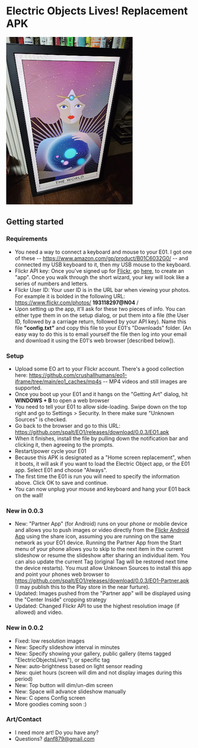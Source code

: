 # Electric Objects Lives!  Replacement APK

![](e01.png "e01")

## Getting started

### Requirements 

- You need a way to connect a keyboard and mouse to your E01.  I got one of these -- https://www.amazon.com/gp/product/B01C6032G0/ -- and connected my USB keyboard to it, then my USB mouse to the keyboard.
- Flickr API key:  Once you've signed up for [Flickr](https://www.flickr.com), go [here](https://www.flickr.com/services/apps/create/apply/), to create an "app".  Once you walk through the short wizard, your key will look like a series of numbers and letters.
- Flickr User ID:  Your user ID is in the URL bar when viewing your photos.  For example it is bolded in the following URL:  https://www.flickr.com/photos/ **193118297@N04** /
- Upon setting up the app, it'll ask for these two pieces of info.  You can either type them in on the setup dialog, or put them into a file (the User ID, followed by a carriage return, followed by your API key).  Name this file **"config.txt"** and copy this file to your E01's "Downloads" folder.  (An easy way to do this is to email yourself the file then log into your email and download it using the E01's web browser [described below]).

### Setup

- Upload some EO art to your Flickr account.  There's a good collection here:  https://github.com/crushallhumans/eo1-iframe/tree/main/eo1_caches/mp4s -- MP4 videos and still images are supported.
- Once you boot up your E01 and it hangs on the "Getting Art" dialog, hit **WINDOWS + B** to open a web browser
- You need to tell your E01 to allow side-loading.  Swipe down on the top right and go to Settings > Security.  In there make sure "Unknown Sources" is checked.
- Go back to the browser and go to this URL: https://github.com/spalt/EO1/releases/download/0.0.3/EO1.apk
- When it finishes, install the file by pulling down the notification bar and clicking it, then agreeing to the prompts.
- Restart/power cycle your E01
- Because this APK is designated as a "Home screen replacement", when it boots, it will ask if you want to load the Electric Object app, or the E01 app.  Select E01 and choose "Always".
- The first time the E01 is run you will need to specify the information above.  Click OK to save and continue.
- You can now unplug your mouse and keyboard and hang your E01 back on the wall!

### New in 0.0.3

- New: "Partner App" (for Android) runs on your phone or mobile device and allows you to push images or video directly from the <A href="https://play.google.com/store/apps/details?id=com.flickr.android&hl=en_US&gl=US">Flickr Android App</a> using the share icon, assuming you are running on the same network as your EO1 device.  Running the Partner App from the Start menu of your phone allows you to skip to the next item in the current slideshow or resume the slideshow after sharing an individual item.  You can also update the current Tag (original Tag will be restored next time the device restarts).  You must allow Unknown Sources to install this app and point your phones web browser to https://github.com/spalt/EO1/releases/download/0.0.3/EO1-Partner.apk (I may publish this to the Play store in the near furture).
- Updated: Images pushed from the "Partner app" will be displayed using the "Center Inside" cropping strategy
- Updated: Changed Flickr API to use the highest resolution image (if allowed) and video.

### New in 0.0.2

- Fixed: low resolution images
- New: Specify slideshow interval in minutes
- New: Specify showing your gallery, public gallery (items tagged "ElectricObjectsLives"), or specific tag
- New: auto-brightness based on light sensor reading
- New: quiet hours (screen will dim and not display images during this period)
- New: Top button will dim/un-dim screen
- New: Space will advance slideshow manually
- New: C opens Config screen
- More goodies coming soon :)

### Art/Contact

- I need more art!  Do you have any?  
- Questions?  danf879@gmail.com
